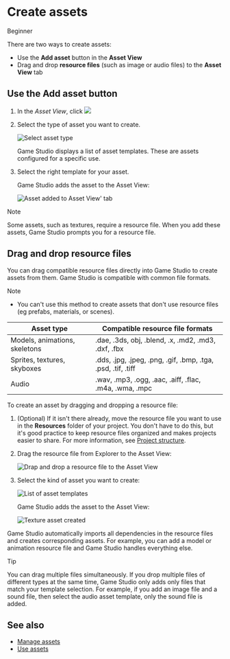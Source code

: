 # Create assets

<span class="label label-doc-level">Beginner</span>

There are two ways to create assets:

* Use the **Add asset** button in the **Asset View**
* Drag and drop **resource files** (such as image or audio files) to the **Asset View** tab
 
## Use the **Add asset** button

 1. In the *Asset View*, click ![](media/create-and-add-assets-add-new-asset-button.png)

 2. Select the type of asset you want to create.

	![Select asset type](../get-started/media/asset-creation-create-new-asset-asset-view-tab.png)
 	
	Game Studio displays a list of asset templates. These are assets configured for a specific use.
	
 3. Select the right template for your asset.

    Game Studio adds the asset to the Asset View:

	![Asset added to Asset View' tab](../get-started/media/asset-creation-asset-view-tab-procedural-model.png)

> [!Note]
> Some assets, such as textures, require a resource file. When you add these assets, Game Studio prompts you for a resource file.

## Drag and drop resource files

You can drag compatible resource files directly into Game Studio to create assets from them. Game Studio is compatible with common file formats.

> [!NOTE]
> * You can't use this method to create assets that don't use resource files (eg prefabs, materials, or scenes).

| Asset type                    | Compatible resource file formats    
|-------------------------------|----------------------------------
| Models, animations, skeletons | .dae, .3ds, obj, .blend, .x, .md2, .md3, .dxf, .fbx 
| Sprites, textures, skyboxes   | .dds, .jpg, .jpeg, .png, .gif, .bmp, .tga, .psd, .tif, .tiff 
| Audio  	                 | .wav, .mp3, .ogg, .aac, .aiff, .flac, .m4a, .wma, .mpc 

To create an asset by dragging and dropping a resource file:

1. (Optional) If it isn't there already, move the resource file you want to use in the **Resources** folder of your project. You don't have to do this, but it's good practice to keep resource files organized and makes projects easier to share. For more information, see [Project structure](../files-and-folders/project-structure.md).

2. Drag the resource file from Explorer to the Asset View:

	![Drap and drop a resource file to the Asset View](media/create-assets-drop-resource.png)

3. Select the kind of asset you want to create:
   
	![List of asset templates](media/create-assets-drag-drop-select-asset-template.png)

	Game Studio adds the asset to the Asset View:

	![Texture asset created](media/create-assets-drag-drop-asset-created.png)

Game Studio automatically imports all dependencies in the resource files and creates corresponding assets. For example, you can add a model or animation resource file and Game Studio handles everything else.

> [!TIP]
> You can drag multiple files simultaneously. If you drop multiple files of different types at the same time, Game Studio only adds only files that match your template selection. For example, if you add an image file and a sound file, then select the audio asset template, only the sound file is added.

## See also

* [Manage assets](manage-assets.md)
* [Use assets](use-assets.md)